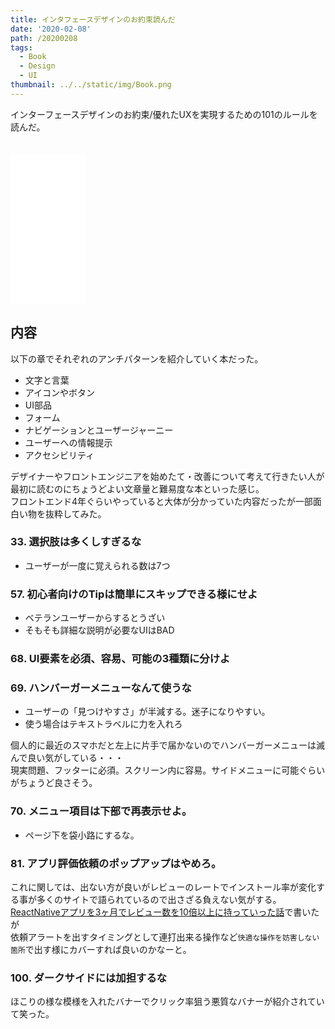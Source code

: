 ```yaml
---
title: インタフェースデザインのお約束読んだ
date: '2020-02-08'
path: /20200208
tags:
  - Book
  - Design
  - UI
thumbnail: ../../static/img/Book.png
---
```


インターフェースデザインのお約束/優れたUXを実現するための101のルールを読んだ。

<iframe style="width:120px;height:240px;margin-top:20px" marginwidth="0" marginheight="0" scrolling="no" frameborder="0" src="//rcm-fe.amazon-adsystem.com/e/cm?lt1=_blank&bc1=000000&IS2=1&bg1=FFFFFF&fc1=000000&lc1=0000FF&t=recolog-22&language=ja_JP&o=9&p=8&l=as4&m=amazon&f=ifr&ref=as_ss_li_til&asins=4873118948&linkId=098ab6660604ee63bdf6c157ec40fc8d"></iframe>

## 内容

以下の章でそれぞれのアンチパターンを紹介していく本だった。  

- 文字と言葉
- アイコンやボタン
- UI部品
- フォーム
- ナビゲーションとユーザージャーニー
- ユーザーへの情報提示
- アクセシビリティ

デザイナーやフロントエンジニアを始めたて・改善について考えて行きたい人が最初に読むのにちょうどよい文章量と難易度な本といった感じ。  
フロントエンド4年ぐらいやっていると大体が分かっていた内容だったが一部面白い物を抜粋してみた。  


### 33. 選択肢は多くしすぎるな
- ユーザーが一度に覚えられる数は7つ

### 57. 初心者向けのTipは簡単にスキップできる様にせよ
- ベテランユーザーからするとうざい
- そもそも詳細な説明が必要なUIはBAD

### 68. UI要素を必須、容易、可能の3種類に分けよ

### 69. ハンバーガーメニューなんて使うな
- ユーザーの「見つけやすさ」が半減する。迷子になりやすい。
- 使う場合はテキストラベルに力を入れろ

個人的に最近のスマホだと左上に片手で届かないのでハンバーガーメニューは滅んで良い気がしている・・・  
現実問題、フッターに必須。スクリーン内に容易。サイドメニューに可能ぐらいがちょうど良さそう。

### 70. メニュー項目は下部で再表示せよ。
- ページ下を袋小路にするな。

### 81. アプリ評価依頼のポップアップはやめろ。

これに関しては、出ない方が良いがレビューのレートでインストール率が変化する事が多くのサイトで語られているので出さざる負えない気がする。  
[ReactNativeアプリを3ヶ月でレビュー数を10倍以上に持っていった話](https://qiita.com/t0m0120/items/775514bf1dc5fc7878de)で書いたが  
依頼アラートを出すタイミングとして連打出来る操作など`快適な操作を妨害しない箇所`で出す様にカバーすれば良いのかなーと。

### 100. ダークサイドには加担するな

ほこりの様な模様を入れたバナーでクリック率狙う悪質なバナーが紹介されていて笑った。


